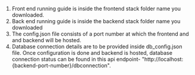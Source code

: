 1. Front end running guide is inside the frontend stack folder name you downloaded.
2. Back end running guide is inside the backend stack folder name you downloaded
3. The config.json file consists of a port number at which the frontend and and backend will be hosted.
4. Database connection details are to be provided inside db_config.json file.
Once configuration is done and backend is hosted, database connection status can be found in this api endpoint-
"http://localhost:{backend-port-number}/dbconnection".